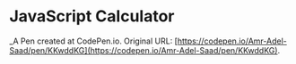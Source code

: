 # JavaScript Calculator
 _A Pen created at CodePen.io. Original URL: [https://codepen.io/Amr-Adel-Saad/pen/KKwddKG](https://codepen.io/Amr-Adel-Saad/pen/KKwddKG).

 